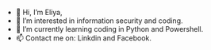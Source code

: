 - 👋 Hi, I’m Eliya,
- 👀 I’m interested in information security and coding.
- 🌱 I’m currently learning coding in Python and Powershell.
- 📫 Contact me on: Linkdin and Facebook. 

<!---
eliyadanel/eliyadanel is a ✨ special ✨ repository because its `README.md` (this file) appears on your GitHub profile.
You can click the Preview link to take a look at your changes.
--->
